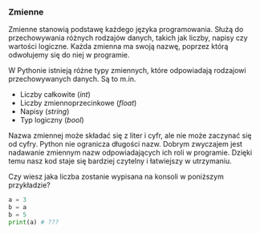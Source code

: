 ### Zmienne

Zmienne stanowią podstawę każdego języka programowania. Służą do przechowywania różnych rodzajów danych, takich jak liczby, napisy czy wartości logiczne. Każda zmienna ma swoją nazwę, poprzez którą odwołujemy się do niej w programie.

W Pythonie istnieją różne typy zmiennych, które odpowiadają rodzajowi przechowywanych danych. Są to m.in.
- Liczby całkowite (*int*) 
- Liczby zmiennoprzecinkowe (*float*) 
- Napisy (*string*) 
- Typ logiczny (*bool*) 

Nazwa zmiennej może składać się z liter i cyfr, ale nie może zaczynać się od cyfry. Python nie ogranicza długości nazw. Dobrym zwyczajem jest nadawanie zmiennym nazw odpowiadających ich roli w programie. Dzięki temu nasz kod staje się bardziej czytelny i łatwiejszy w utrzymaniu.

Czy wiesz jaka liczba zostanie wypisana na konsoli w poniższym przykładzie?

```python
a = 3
b = a
b = 5
print(a) # ???
```